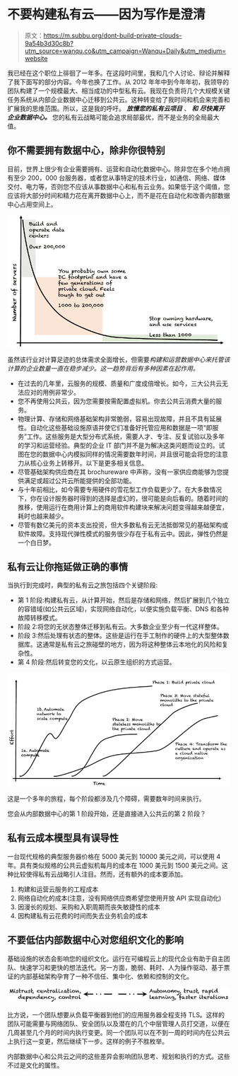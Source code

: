# 不要构建私有云——因为写作是澄清

> 原文：<https://m.subbu.org/dont-build-private-clouds-9a54b3d30c8b?utm_source=wanqu.co&utm_campaign=Wanqu+Daily&utm_medium=website>

我已经在这个职位上徘徊了一年多。在这段时间里，我和几个人讨论、辩论并解释了我下面写的部分内容。今年也换了工作。从 2012 年年中到今年年初，我领导的团队构建了一个规模最大、相当成功的中型私有云。我现在负责将几个大规模关键任务系统从内部企业数据中心迁移到公共云。这种转变给了我时间和机会来完善和扩展我的思维范围。所以，这是我的呼吁。 ***放慢您的私有云项目*** 、 ***和*** ***尽快离开企业数据中心。*** 您的私有云战略可能会追求局部最优，而不是业务的全局最大值。

## **你不需要拥有数据中心，除非你很特别**

目前，世界上很少有企业需要拥有、运营和自动化数据中心。除非您在多个地点拥有至少 200，000 台服务器，或者您从事特定的技术行业，如通信、网络、媒体交付、电力等，否则您不应该从事数据中心和私有云业务。如果低于这个阈值，您应该将大部分时间和精力花在离开数据中心上，而不是花在自动化和改善内部数据中心占用空间上。

![](img/756c7e3b5e8ebd2e2161308f87232115.png)

虽然该行业对计算足迹的总体需求全面增长，但需要*构建和运营数据中心来托管该计算的企业数量一直在稳步减少。这一趋势背后有多种因素在起作用。*

*   在过去的几年里，云服务的规模、质量和广度成倍增长。如今，三大公共云无法应对的用例非常少。
*   您不再使用公共云，因为您需要按需配置虚拟机。你去公共云消费大量的服务。
*   物理计算、存储和网络基础架构非常脆弱，容易出现故障，并且不具有延展性。自动化这些基础设施原语并使它们准备好托管应用和数据是一项“即服务”工作。这些服务是大型分布式系统，需要人才、专注、反复试验以及多年的学习和运营经验。典型的企业 IT 部门并不是为解决这类问题而设立的。试图在您的数据中心内模拟同样的情况需要数年时间，并且很可能会将您的注意力从核心业务上转移开。以下是更多相关信息。
*   尽管基础架构供应商在其 brochureware 中声称，没有一家供应商能够为您提供满足或超过公共云所能提供的全部功能。
*   与十年前相比，如今需要专用硬件的雪花型工作负载更少了。在大多数情况下，你在设计服务器时得到的选择是虚幻的，很可能是向后看的。随着时间的推移，使用运行在商用计算上的商用软件构建块来解决问题变得越来越便宜，耗时也越来越少。
*   尽管有数亿美元的资本支出投资，但大多数私有云无法抵御常见的基础架构或软件故障。支持现代弹性模式的服务很少存在于私有云中。因此，弹性仍然是一个白日梦。

## 私有云让你拖延做正确的事情

当执行到完成时，典型的私有云之旅包括四个关键阶段:

*   第 1 阶段:构建私有云，从计算开始，然后是存储和网络，然后扩展到几个独立的容错域(如公共云区域)，实现网络自动化，以便实施负载平衡、DNS 和各种故障转移模式。
*   阶段 2:将您的无状态整体迁移到私有云。大多数企业至少有一代这样整体。
*   阶段 3:然后处理有状态的整体。这些是运行在手工制作的硬件上的大型整体数据库。这通常是私有云之旅碰壁的地方，因为将这种整体云本地化的风险和复杂性。
*   第 4 阶段:然后转变您的文化，以云原生组织的方式运营。

![](img/b3dec521d36decef9a5020a431b36936.png)

这是一个多年的旅程，每个阶段都涉及几个障碍，需要数年时间来执行。

您会从内部数据中心的第 1 阶段开始，还是直接进入公共云的第 2 阶段？

## 私有云成本模型具有误导性

一台现代规格的典型服务器价格在 5000 美元到 10000 美元之间，可以使用 4 年。具有类似规格的公共云虚拟机每月的成本在 1000 美元到 1500 美元之间。这种比较使得私有云战略引人注目。然而，还有额外的成本要添加。

1.  构建和运营云服务的工程成本
2.  网络自动化的成本(注意，没有网络供应商希望您使用开放 API 实现自动化)
3.  因漫长的规划、采购和入职周期而丧失敏捷性的成本
4.  因构建私有云花费的时间而失去业务机会的成本

## 不要低估内部数据中心对您组织文化的影响

基础设施的状态会影响您的组织文化。运行在可编程云上的现代企业有助于自主团队、快速学习和更快的想法迭代。另一方面，脆弱、耗时、人为操作驱动、基于票证的内部基础架构孕育了一种不信任、集中化、依赖和控制的文化。

![](img/c85781c61f31e00109ba916567d35cbf.png)

比方说，一个团队想要从负载平衡器到他们的应用服务器全程支持 TLS。这样的团队可能需要与网络团队、安全团队以及潜在的几个中层管理人员打交道，以便在几周甚至几个月的时间内执行变更。同一个团队可以在不到一周的时间内在公共云上执行这一变更，然后继续下一步。这样的例子不胜枚举。

内部数据中心和公共云之间的这些差异会影响团队思考、规划和执行的方式。这些不过是文化的属性。